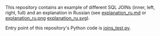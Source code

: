 This repository contains an example of different SQL JOINs
(inner, left, right, full) and an explanation in Russian
(see [explanation_ru.md](explanation_ru.md)
or [explanation_ru.png](explanation_ru.png)
[explanation_ru.svg](explanation_ru.svg)).

Entry point of this repository's Python code is [joins_test.py](joins_test.py).
